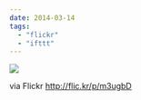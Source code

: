 ```yaml
---
date: 2014-03-14
tags: 
  - "flickr"
  - "ifttt"
---
```


![](http://farm8.staticflickr.com/7299/13155282565_8403421b26_b.jpg)  

  
  
via Flickr http://flic.kr/p/m3ugbD
